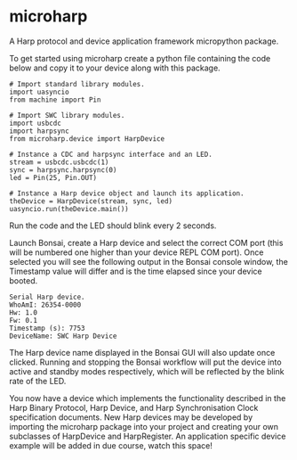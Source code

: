 # microharp

A Harp protocol and device application framework micropython package.

To get started using microharp create a python file containing the code below and copy it to your device along with this package.

	# Import standard library modules.
	import uasyncio
	from machine import Pin

	# Import SWC library modules.
	import usbcdc
	import harpsync
	from microharp.device import HarpDevice

	# Instance a CDC and harpsync interface and an LED.
	stream = usbcdc.usbcdc(1)
	sync = harpsync.harpsync(0)
	led = Pin(25, Pin.OUT)

	# Instance a Harp device object and launch its application.
	theDevice = HarpDevice(stream, sync, led)
	uasyncio.run(theDevice.main())

Run the code and the LED should blink every 2 seconds.

Launch Bonsai, create a Harp device and select the correct COM port (this will be numbered one higher than your device REPL COM port). Once selected you will see the following output in the Bonsai console window, the Timestamp value will differ and is the time elapsed since your device booted.

	Serial Harp device.
	WhoAmI: 26354-0000
	Hw: 1.0
	Fw: 0.1
	Timestamp (s): 7753
	DeviceName: SWC Harp Device

The Harp device name displayed in the Bonsai GUI will also update once clicked. Running and stopping the Bonsai workflow will put the device into active and standby modes respectively, which will be reflected by the blink rate of the LED.

You now have a device which implements the functionality described in the Harp Binary Protocol, Harp Device, and Harp Synchronisation Clock specification documents. New Harp devices may be developed by importing the microharp package into your project and creating your own subclasses of HarpDevice and HarpRegister. An application specific device example will be added in due course, watch this space!
